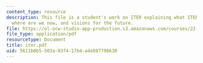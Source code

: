 ```yaml
---
content_type: resource
description: This file is a student's work on ITER explaining what ITER is, its history,
  where are we now, and visions for the future.
file: https://ol-ocw-studio-app-production.s3.amazonaws.com/courses/22-012-seminar-fusion-and-plasma-physics-spring-2006/5611b0b5503a03f417b4a4e087796630_iter.pdf
file_type: application/pdf
resourcetype: Document
title: iter.pdf
uid: 5611b0b5-503a-03f4-17b4-a4e087796630
---
```


